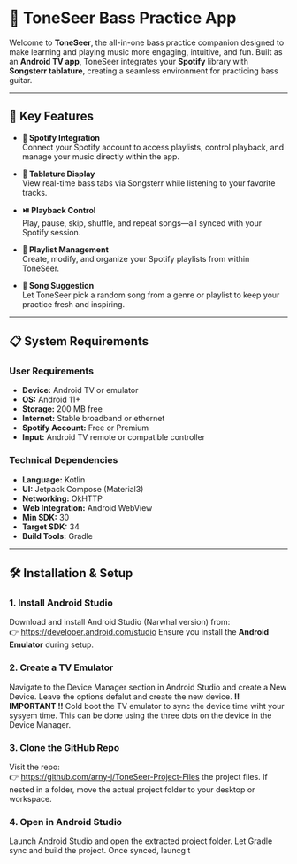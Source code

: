 # 🎸 ToneSeer Bass Practice App

Welcome to **ToneSeer**, the all-in-one bass practice companion designed to make learning and playing music more engaging, intuitive, and fun. Built as an **Android TV app**, ToneSeer integrates your **Spotify** library with **Songsterr tablature**, creating a seamless environment for practicing bass guitar.

---

## 🚀 Key Features

- **🎵 Spotify Integration**  
  Connect your Spotify account to access playlists, control playback, and manage your music directly within the app.

- **📜 Tablature Display**  
  View real-time bass tabs via Songsterr while listening to your favorite tracks.

- **⏯️ Playback Control**  
  Play, pause, skip, shuffle, and repeat songs—all synced with your Spotify session.

- **📁 Playlist Management**  
  Create, modify, and organize your Spotify playlists from within ToneSeer.

- **🎲 Song Suggestion**  
  Let ToneSeer pick a random song from a genre or playlist to keep your practice fresh and inspiring.

---

## 📋 System Requirements

### User Requirements

- **Device:** Android TV or emulator  
- **OS:** Android 11+  
- **Storage:** 200 MB free  
- **Internet:** Stable broadband or ethernet  
- **Spotify Account:** Free or Premium  
- **Input:** Android TV remote or compatible controller

### Technical Dependencies

- **Language:** Kotlin  
- **UI:** Jetpack Compose (Material3)  
- **Networking:** OkHTTP  
- **Web Integration:** Android WebView  
- **Min SDK:** 30  
- **Target SDK:** 34  
- **Build Tools:** Gradle

---

## 🛠️ Installation & Setup

### 1. Install Android Studio

Download and install Android Studio (Narwhal version) from:  
👉 https://developer.android.com/studio
Ensure you install the **Android Emulator** during setup.

### 2. Create a TV Emulator

Navigate to the Device Manager section in Android Studio and create a New Device. Leave the options defalut and create the new device. **!! IMPORTANT !!** Cold boot the TV emulator to sync the device time wiht your sysyem time. This can be done using the three dots on the device in the Device Manager. 

### 3. Clone the GitHub Repo

Visit the repo:  
👉 https://github.com/arny-j/ToneSeer-Project-Files the project files. If nested in a folder, move the actual project folder to your desktop or workspace.

### 4. Open in Android Studio

Launch Android Studio and open the extracted project folder. Let Gradle sync and build the project. Once synced, launcg t
